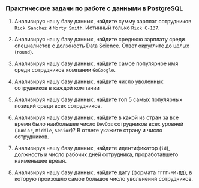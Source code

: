 ### Практические задачи по работе с данными в PostgreSQL

1. Анализируя нашу базу данных, найдите сумму зарплат сотрудников `Rick Sanchez` и `Morty Smith`.
Истинный только `Rick C-137`.

2. Анализируя нашу базу данных, найдите среднюю зарплату среди специалистов с должность Data Science.
Ответ округлите до целых (`round`).

3. Анализируя нашу базу данных, найдите самое популярное имя среди сотрудников компании `GoGoogle`.

4. Анализируя нашу базу данных, найдите число уволенных сотрудников в каждой компании

5. Анализируя нашу базу данных, найдите топ 5 самых популярных позиций среди всех сотрудников.

6. Анализируя нашу базу данных, найдите в какой из стран за все время было наибольшее число `DevOps` сотрудников всех уровней (`Junior`, `Middle`, `Senior`)? В ответе укажите страну и число сотрудников.

7. Анализируя нашу базу данных, найдите идентификатор (`id`), должность и число рабочих дней сотрудника, проработавшего наименьшее время.

8. Анализируя нашу базу данных, найдите дату (формата `ГГГГ-ММ-ДД`), в которую произошло самое большое число увольнений сотрудников.
